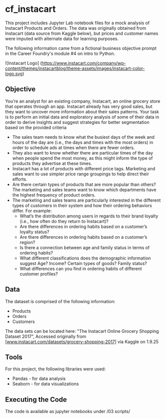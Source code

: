 # cf_instacart
This project includes Jupyter Lab notebook files for a mock analysis of Instacart Products and Orders. The data was originally obtained from Instacart (data source from Kaggle below), but prices and customer names were imputed with alternate data for learning purposes.

The following information came from a fictional business objective prompt in the Career Foundry's module #4 on intro to Python. 

![Instacart Logo] (https://www.instacart.com/company/wp-content/themes/instacartblog/theme-assets/images/instacart-color-logo.svg)

## Objective
You’re an analyst for an existing company, Instacart, an online grocery store
that operates through an app. Instacart already has very good sales, but they
want to uncover more information about their sales patterns. Your task is to
perform an initial data and exploratory analysis of some of their data in order
to derive insights and suggest strategies for better segmentation based on
the provided criteria

  - The sales team needs to know what the busiest days of the week and hours of the
day are (i.e., the days and times with the most orders) in order to schedule ads at
times when there are fewer orders.
  - They also want to know whether there are particular times of the day when people
spend the most money, as this might inform the type of products they advertise at
these times.
  - Instacart has a lot of products with different price tags. Marketing and sales want to
use simpler price range groupings to help direct their efforts.
  - Are there certain types of products that are more popular than others? The marketing
and sales teams want to know which departments have the highest frequency of
product orders.
  - The marketing and sales teams are particularly interested in the different types of
customers in their system and how their ordering behaviors differ. For example:
    - What’s the distribution among users in regards to their brand loyalty (i.e., how often do they return to Instacart)?
    - Are there differences in ordering habits based on a customer’s loyalty status?
    - Are there differences in ordering habits based on a customer’s region?
    - Is there a connection between age and family status in terms of ordering habits?
    - What different classifications does the demographic information suggest Age? Income? Certain types of goods? Family status?
    - What differences can you find in ordering habits of different customer profiles? 

## Data
The dataset is comprised of the following information:

  - Products
  - Orders
  - Customers

The data sets can be located here: "The Instacart Online Grocery Shopping Dataset 2017”, Accessed originally from [www.instacart.com/datasets/grocery-shopping-2017]
via Kaggle on 1.9.25

## Tools

For this project, the following libraries were used:

- Pandas - for data analysis
- Seaborn - for data visualizations

## Executing the Code
The code is available as jupyter notebooks under /03 scripts/


